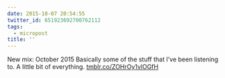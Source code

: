 ```yaml
---
date: 2015-10-07 20:54:55
twitter_id: 651923692700762112
tags:
  - micropost
title: ''
---
```


New mix: October 2015 Basically some of the stuff that I’ve been listening to. A little bit of everything. [tmblr.co/ZOHrOy1vlOGfH](http://tmblr.co/ZOHrOy1vlOGfH)
